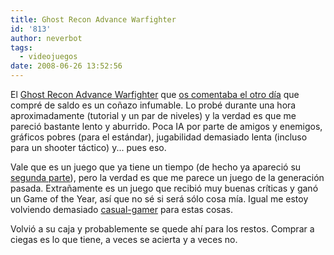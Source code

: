 ```yaml
---
title: Ghost Recon Advance Warfighter
id: '813'
author: neverbot
tags:
  - videojuegos
date: 2008-06-26 13:52:56
---
```


El [Ghost Recon Advance Warfighter](http://en.wikipedia.org/wiki/Tom_Clancy%27s_Ghost_Recon_Advanced_Warfighter) que [os comentaba el otro día](/juegos-juegos-juegos/) que compré de saldo es un coñazo infumable. Lo probé durante una hora aproximadamente (tutorial y un par de niveles) y la verdad es que me pareció bastante lento y aburrido. Poca IA por parte de amigos y enemigos, gráficos pobres (para el estándar), jugabilidad demasiado lenta (incluso para un shooter táctico) y... pues eso.

Vale que es un juego que ya tiene un tiempo (de hecho ya apareció su [segunda parte](http://en.wikipedia.org/wiki/Tom_Clancy%27s_Ghost_Recon_Advanced_Warfighter_2)), pero la verdad es que me parece un juego de la generación pasada. Extrañamente es un juego que recibió muy buenas críticas y ganó un Game of the Year, así que no sé si será sólo cosa mía. Igual me estoy volviendo demasiado [casual-gamer](http://en.wikipedia.org/wiki/Casual_gamer) para estas cosas.

Volvió a su caja y probablemente se quede ahí para los restos. Comprar a ciegas es lo que tiene, a veces se acierta y a veces no.
